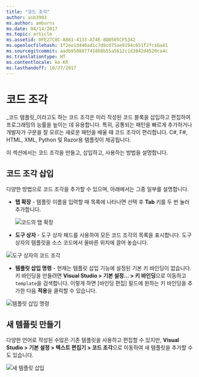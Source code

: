 ```yaml
---
title: "코드 조각"
author: asb3993
ms.author: amburns
ms.date: 04/14/2017
ms.topic: article
ms.assetid: 0FE27C0C-A861-4133-A74E-8D0505CF5342
ms.openlocfilehash: 1f2ee1d440ad1c7d8cd75ae9194c651f2fc16a41
ms.sourcegitcommit: aadb9588877418b8b55a5612c1d3842d4520ca4c
ms.translationtype: HT
ms.contentlocale: ko-KR
ms.lasthandoff: 10/27/2017
---
```

# <a name="code-snippets"></a>코드 조각 

_코드 템플릿_이라고도 하는 코드 조각은 미리 작성된 코드 블록을 삽입하고 편집하여 프로그래밍의 능률을 높이는 데 유용합니다. 특히, 공통되는 패턴을 빠르게 추가하거나 개발자가 구문을 잘 모르는 새로운 패턴을 배울 때 코드 조각이 편리합니다. C#, F#, HTML, XML, Python 및 Razor용 템플릿이 제공됩니다.

이 섹션에서는 코드 조각을 만들고, 삽입하고, 사용하는 방법을 설명합니다.

## <a name="inserting-a-snippet"></a>코드 조각 삽입

다양한 방법으로 코드 조각을 추가할 수 있으며, 아래에서는 그중 일부를 설명합니다.
 
* **탭 확장** - 템플릿 이름을 입력할 때 목록에 나타나면 선택 후 **Tab** 키를 두 번 눌러 추가합니다.
 
  ![코드의 탭 확장](media/source-editor-image13.png)

* **도구 상자** - 도구 상자 패드를 사용하여 모든 코드 조각의 목록을 표시합니다. 도구 상자의 템플릿을 소스 코드에서 올바른 위치에 끌어 놓습니다.

 ![도구 상자의 코드 조각](media/source-editor-image14.png)

* **템플릿 삽입 명령** - 현재는 템플릿 삽입 기능에 설정된 기본 키 바인딩이 없습니다. 키 바인딩을 만들려면 **Visual Studio > 기본 설정... > 키 바인딩**으로 이동하고 `template`을 검색합니다. 이렇게 하면 [바인딩 편집] 필드에 원하는 키 바인딩을 추가한 다음 **적용**을 클릭할 수 있습니다.

 ![템플릿 삽입 명령](media/source-editor-image15.png)

## <a name="creating-a-new-template"></a>새 템플릿 만들기

다양한 언어로 작성된 수많은 기존 템플릿을 사용하고 편집할 수 있지만, **Visual Studio > 기본 설정 > 텍스트 편집기 > 코드 조각**으로 이동하여 새 템플릿을 추가할 수도 있습니다.

![새 템플릿 삽입](media/source-editor-image12.png)
